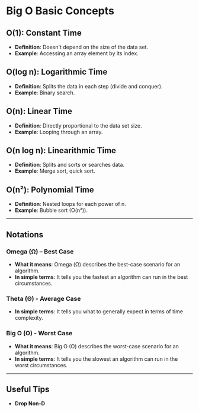 # Big O Basic Concepts

## O(1): Constant Time
- **Definition**: Doesn't depend on the size of the data set.
- **Example**: Accessing an array element by its index.

## O(log n): Logarithmic Time
- **Definition**: Splits the data in each step (divide and conquer).
- **Example**: Binary search.

## O(n): Linear Time
- **Definition**: Directly proportional to the data set size.
- **Example**: Looping through an array.

## O(n log n): Linearithmic Time
- **Definition**: Splits and sorts or searches data.
- **Example**: Merge sort, quick sort.

## O(n²): Polynomial Time
- **Definition**: Nested loops for each power of n.
- **Example**: Bubble sort (O(n²)).

---

## Notations

### Omega (Ω) – Best Case
- **What it means**: Omega (Ω) describes the best-case scenario for an algorithm.
- **In simple terms**: It tells you the fastest an algorithm can run in the best circumstances.

### Theta (Θ) - Average Case
- **In simple terms**: It tells you what to generally expect in terms of time complexity.

### Big O (O) - Worst Case
- **What it means**: Big O (O) describes the worst-case scenario for an algorithm.
- **In simple terms**: It tells you the slowest an algorithm can run in the worst circumstances.

---

## Useful Tips
- **Drop Non-D**
